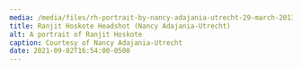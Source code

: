 ```yaml
---
media: /media/files/rh-portrait-by-nancy-adajania-utrecht-29-march-2013.jpg
title: Ranjit Hoskote Headshot (Nancy Adajania-Utrecht)
alt: A portrait of Ranjit Hoskote
caption: Courtesy of Nancy Adajania-Utrecht
date: 2021-09-02T16:54:00-0500
---
```

